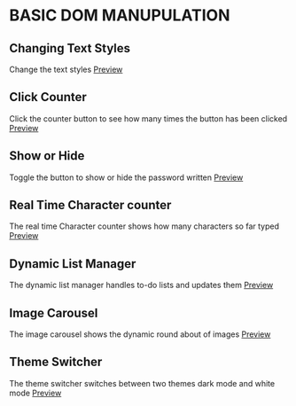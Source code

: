 # BASIC DOM MANUPULATION

## Changing Text Styles

Change the text styles [Preview](url)

## Click Counter

Click the counter button to see how many times the button has been clicked [Preview](url)

## Show or Hide

Toggle the button to show or hide the password written [Preview](url)

## Real Time Character counter

The real time Character counter shows how many characters so far typed [Preview](url)

## Dynamic List Manager

The dynamic list manager handles to-do lists and updates them [Preview](url)

## Image Carousel

The image carousel shows the dynamic round about of images [Preview](url)

## Theme Switcher

The theme switcher switches between two themes dark mode and white mode [Preview](url)
